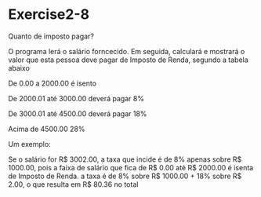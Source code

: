 # Exercise2-8
Quanto de imposto pagar?

O programa lerá o salário forncecido. Em seguida, calculará e mostrará o valor que esta pessoa deve pagar de Imposto de Renda, segundo a tabela abaixo

De 0.00 a 2000.00 é isento

De 2000.01 até 3000.00 deverá pagar 8% 

De 3000.01 até 4500.00 deverá pagar 18% 

Acima de 4500.00 28%

Um exemplo:

Se o salário for R$ 3002.00, a taxa que incide é de 8% apenas sobre R$ 1000.00, pois a faixa de salário que fica de R$ 0.00 até R$ 2000.00 é isenta de Imposto de Renda. a taxa é de 8% sobre R$ 1000.00 + 18% sobre R$ 2.00, o que resulta em R$ 80.36 no total
